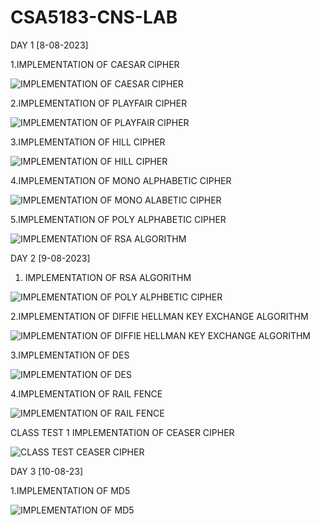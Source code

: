 # CSA5183-CNS-LAB

DAY 1 [8-08-2023]

1.IMPLEMENTATION OF CAESAR CIPHER

  ![IMPLEMENTATION OF CAESAR CIPHER](https://github.com/geethikageethika/CSA5183-CNS-LAB/assets/112924807/5ddd56df-4791-4416-981e-327f99ea1030)

2.IMPLEMENTATION OF PLAYFAIR CIPHER

  ![IMPLEMENTATION OF PLAYFAIR CIPHER](https://github.com/geethikageethika/CSA5183-CNS-LAB/assets/112924807/dfe14e37-206b-482d-b705-06d0587a3a75)

3.IMPLEMENTATION OF HILL CIPHER

  ![IMPLEMENTATION OF HILL CIPHER](https://github.com/geethikageethika/CSA5183-CNS-LAB/assets/112924807/d3158200-7840-4612-a735-363a6d0d89c1)

4.IMPLEMENTATION OF MONO ALPHABETIC CIPHER

  ![IMPLEMENTATION OF MONO ALABETIC CIPHER](https://github.com/geethikageethika/CSA5183-CNS-LAB/assets/112924807/3a7ab679-56bd-4d36-9f9d-d65764d2109b)


5.IMPLEMENTATION OF POLY ALPHABETIC CIPHER

  ![IMPLEMENTATION OF RSA ALGORITHM](https://github.com/geethikageethika/CSA5183-CNS-LAB/assets/112924807/131b22f9-9a8c-4ae0-8794-4561b1bd9981)




DAY 2 [9-08-2023]

1. IMPLEMENTATION OF RSA ALGORITHM

  ![IMPLEMENTATION OF POLY ALPHBETIC CIPHER](https://github.com/geethikageethika/CSA5183-CNS-LAB/assets/112924807/17275757-43cb-413d-a7fc-0e4bc64e72f4)

2.IMPLEMENTATION OF DIFFIE HELLMAN KEY EXCHANGE ALGORITHM

  ![IMPLEMENTATION OF DIFFIE HELLMAN KEY EXCHANGE ALGORITHM](https://github.com/geethikageethika/CSA5183-CNS-LAB/assets/112924807/82c03cb8-362b-4870-9ae1-d72259dc6174)

3.IMPLEMENTATION OF DES

  ![IMPLEMENTATION OF DES](https://github.com/geethikageethika/CSA5183-CNS-LAB/assets/112924807/ea3aaea1-f314-46cb-9d42-84dfba3aa65d)

4.IMPLEMENTATION OF RAIL FENCE

![IMPLEMENTATION OF RAIL FENCE](https://github.com/geethikageethika/CSA5183-CNS-LAB/assets/112924807/c9997f67-2aac-4a43-a670-5334114a9db5)


CLASS TEST 1
IMPLEMENTATION OF CEASER CIPHER

![CLASS TEST CEASER CIPHER](https://github.com/geethikageethika/CSA5183-CNS-LAB/assets/112924807/a72efc58-b4ff-436d-ac2b-542279c7b8f6)


DAY 3 [10-08-23]

1.IMPLEMENTATION OF MD5

![IMPLEMENTATION OF MD5](https://github.com/geethikageethika/CSA5183-CNS-LAB/assets/112924807/f1849327-71fd-4da5-90de-b32907f5d7cb)

